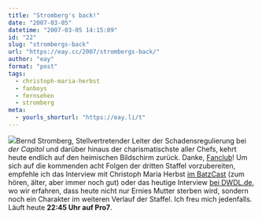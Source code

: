 ```yaml
---
title: "Stromberg's back!"
date: "2007-03-05"
datetime: "2007-03-05 14:15:09"
id: "22"
slug: "strombergs-back"
url: "https://eay.cc/2007/strombergs-back/"
author: "eay"
format: "post"
tags:
  - christoph-maria-herbst
  - fanboys
  - fernsehen
  - stromberg
meta:
  - yourls_shorturl: "https://eay.li/t"
---
```


![](/uploads/2007/stromberg.jpg)Bernd Stromberg, Stellvertretender Leiter der Schadensregulierung bei _der Capitol_ und darüber hinaus der charismatischste aller Chefs, kehrt heute endlich auf den heimischen Bildschirm zurück. Danke, [Fanclub](http://www.stromberg-fanclub.de/)! Um sich auf die kommenden acht Folgen der dritten Staffel vorzubereiten, empfehle ich das Interview mit Christoph Maria Herbst [im BatzCast](http://www.nochetwassalz.de/batzlog/2006/04/13/batzlog-podcast-9-herbst-zu-ostern/) (zum hören, älter, aber immer noch gut) oder das heutige Interview [bei DWDL.de](http://www.dwdl.de/article/news_9909,0.html), wo wir erfahren, dass heute nicht nur Ernies Mutter sterben wird, sondern noch ein Charakter im weiteren Verlauf der Staffel. Ich freu mich jedenfalls. Läuft heute **22:45 Uhr auf Pro7**.
